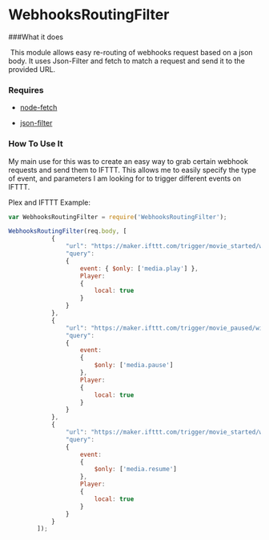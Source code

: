 # WebhooksRoutingFilter
###What it does

​	This module allows easy re-routing of webhooks request based on a json body.  It uses Json-Filter and fetch to match a request and send it to the provided URL.



### Requires

- [node-fetch](https://www.npmjs.com/package/node-fetch)

- [json-filter](https://www.npmjs.com/package/json-filter)



### How To Use It

My main use for this was to create an easy way to grab certain webhook requests and send them to IFTTT.  This allows me to easily specify the type of event, and parameters I am looking for to trigger different events on IFTTT.

Plex and IFTTT Example:

```javascript
var WebhooksRoutingFilter = require('WebhooksRoutingFilter');

WebhooksRoutingFilter(req.body, [
            {
                "url": "https://maker.ifttt.com/trigger/movie_started/with/key/hSUA8cZSDCa0NPJ_t_CcmDXv-IhjYsNMC75n_t6D1Yy", 
                "query": 
                {
                    event: { $only: ['media.play'] },
                    Player:
                    {
                        local: true
                    }
                }
            },
            {
                "url": "https://maker.ifttt.com/trigger/movie_paused/with/key/{MyKey}",
                "query": 
                { 
                    event: 
                    { 
                        $only: ['media.pause'] 
                    },
                    Player:
                    {
                        local: true
                    }
                }
            },
            {
                "url": "https://maker.ifttt.com/trigger/movie_started/with/key/{MyKey}", 
                "query": 
                { 
                    event: 
                    { 
                        $only: ['media.resume'] 
                    },
                    Player:
                    {
                        local: true
                    }
                }
            }
        ]);
```